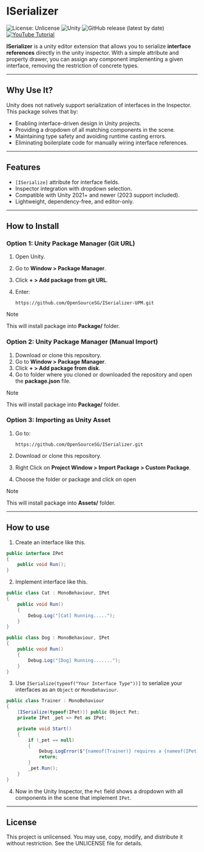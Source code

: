# ISerializer

![License: Unlicense](https://img.shields.io/badge/license-Unlicense-blue.svg)
![Unity](https://img.shields.io/badge/unity-2021.3%2B-green.svg)
![GitHub release (latest by date)](https://img.shields.io/github/v/release/OpenSourceSG/ISerializer)
[![YouTube Tutorial](https://img.shields.io/badge/YouTube-Tutorial-red?logo=youtube&logoColor=white)](https://www.youtube.com/channel/UCkcyY4bx0KkkorMIs_lBtLg)

**ISerializer** is a unity editor extension that allows you to serialize **interface references** directly in the unity inspector. With a simple attribute and property drawer, you can assign any component implementing a given interface, removing the restriction of concrete types.

---

## Why Use It?

Unity does not natively support serialization of interfaces in the Inspector. This package solves that by:

* Enabling interface-driven design in Unity projects.
* Providing a dropdown of all matching components in the scene.
* Maintaining type safety and avoiding runtime casting errors.
* Eliminating boilerplate code for manually wiring interface references.

---

## Features

* `[ISerialize]` attribute for interface fields.
* Inspector integration with dropdown selection.
* Compatible with Unity 2021+ and newer (2023 support included).
* Lightweight, dependency-free, and editor-only.

---

## How to Install

### Option 1: Unity Package Manager (Git URL)

1. Open Unity.
2. Go to **Window > Package Manager**.
3. Click **+ > Add package from git URL**.
4. Enter:

   ```
   https://github.com/OpenSourceSG/ISerializer-UPM.git
   ```

> [!NOTE]
> This will install package into **Package/** folder.


### Option 2: Unity Package Manager (Manual Import)

1. Download or clone this repository.
2. Go to **Window > Package Manager**.
3. Click **+ > Add package from disk**.
4. Go to folder where you cloned or downloaded the repository and open the **package.json** file.

> [!NOTE]
> This will install package into **Package/** folder.


### Option 3: Importing as Unity Asset 

1. Go to:

   ```
   https://github.com/OpenSourceSG/ISerializer.git
   ```
2. Download or clone this repository.
3. Right Click on **Project Window > Import Package > Custom Package**.
4. Choose the folder or package and click on open

> [!NOTE]
> This will install package into **Assets/** folder.

---

## How to use

1. Create an interface like this.
```csharp
public interface IPet
{
    public void Run();
}
```

2. Implement interface like this.
```csharp
public class Cat : MonoBehaviour, IPet
{
    public void Run()
    {
        Debug.Log("[Cat] Running.....");
    }
}

public class Dog : MonoBehaviour, IPet
{
    public void Run()
    {
        Debug.Log("[Dog] Running.......");
    }
}
```

3. Use `ISerialize(typeof("Your Interface Type"))]` to serialize your interfaces as an `Object` or `MonoBehaviour`.
```csharp
public class Trainer : MonoBehaviour
{
    [ISerialize(typeof(IPet))] public Object Pet;
    private IPet _pet => Pet as IPet; 

    private void Start()
    {
        if (_pet == null)
        {
            Debug.LogError($"{nameof(Trainer)} requires a {nameof(IPet)}");
            return;
        }
        _pet.Run();
    }
}
```

4. Now in the Unity Inspector, the `Pet` field shows a dropdown with all components in the scene that implement `IPet`.

---

## License

This project is unlicensed. You may use, copy, modify, and distribute it without restriction. See the UNLICENSE file for details.